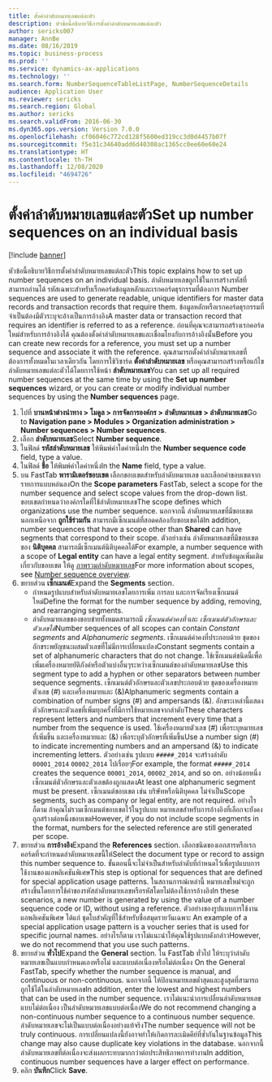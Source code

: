 ```yaml
---
title: ตั้งค่าลำดับหมายเลขแต่ละตัว
description: หัวข้อนี้อธิบายวิธีการตั้งค่าลำดับหมายเลขแต่ละตัว
author: sericks007
manager: AnnBe
ms.date: 08/16/2019
ms.topic: business-process
ms.prod: ''
ms.service: dynamics-ax-applications
ms.technology: ''
ms.search.form: NumberSequenceTableListPage, NumberSequenceDetails
audience: Application User
ms.reviewer: sericks
ms.search.region: Global
ms.author: sericks
ms.search.validFrom: 2016-06-30
ms.dyn365.ops.version: Version 7.0.0
ms.openlocfilehash: cf06046c772cd128f5600ed319cc3d0d4457b07f
ms.sourcegitcommit: f5e31c34640add6d40308ac1365cc0ee60e60e24
ms.translationtype: HT
ms.contentlocale: th-TH
ms.lasthandoff: 12/08/2020
ms.locfileid: "4694726"
---
```

# <a name="set-up-number-sequences-on-an-individual-basis"></a><span data-ttu-id="abd44-103">ตั้งค่าลำดับหมายเลขแต่ละตัว</span><span class="sxs-lookup"><span data-stu-id="abd44-103">Set up number sequences on an individual basis</span></span>

[!include [banner](../../includes/banner.md)]

<span data-ttu-id="abd44-104">หัวข้อนี้อธิบายวิธีการตั้งค่าลำดับหมายเลขแต่ละตัว</span><span class="sxs-lookup"><span data-stu-id="abd44-104">This topic explains how to set up number sequences on an individual basis.</span></span> <span data-ttu-id="abd44-105">ลำดับหมายเลขถูกใช้ในการสร้างรหัสที่สามารถอ่านได้ รหัสเฉพาะสำหรับเร็กคอร์ดข้อมูลหลักและเรกคอร์ดธุรกรรมที่ต้องการ </span><span class="sxs-lookup"><span data-stu-id="abd44-105">Number sequences are used to generate readable, unique identifiers for master data records and transaction records that require them.</span></span> <span data-ttu-id="abd44-106">ข้อมูลหลักหรือเรกคอร์ดธุรกรรมที่จำเป็นต้องมีตัวระบุจะอ้างเป็นการอ้างอิง</span><span class="sxs-lookup"><span data-stu-id="abd44-106">A master data or transaction record that requires an identifier is referred to as a reference.</span></span> <span data-ttu-id="abd44-107">ก่อนที่คุณจะสามารถสร้างเรกคอร์ดใหม่สำหรับการอ้างอิงได้ คุณต้องตั้งค่าลำดับหมายเลขและเชื่อมโยงกับการอ้างอิงนั้น</span><span class="sxs-lookup"><span data-stu-id="abd44-107">Before you can create new records for a reference, you must set up a number sequence and associate it with the reference.</span></span> <span data-ttu-id="abd44-108">คุณสามารถตั้งค่าลำดับหมายเลขที่ต้องการทั้งหมดในเวลาเดียวกัน โดยการใช้วิซาร์ด **ตั้งค่าลำดับหมายเลข** หรือคุณสามารถสร้างหรือแก้ไขลำดับหมายเลขแต่ละตัวได้โดยการใช้หน้า **ลำดับหมายเลข**</span><span class="sxs-lookup"><span data-stu-id="abd44-108">You can set up all required number sequences at the same time by using the **Set up number sequences** wizard, or you can create or modify individual number sequences by using the **Number sequences** page.</span></span>

1. <span data-ttu-id="abd44-109">ไปที่ **บานหน้าต่างนำทาง > โมดูล > การจัดการองค์กร > ลำดับหมายเลข > ลำดับหมายเลข**</span><span class="sxs-lookup"><span data-stu-id="abd44-109">Go to **Navigation pane > Modules > Organization administration > Number sequences > Number sequences**.</span></span>
2. <span data-ttu-id="abd44-110">เลือก **ลำดับหมายเลข**</span><span class="sxs-lookup"><span data-stu-id="abd44-110">Select **Number sequence**.</span></span>
3. <span data-ttu-id="abd44-111">ในฟิลด์ **รหัสลำดับหมายเลข** ให้พิมพ์ค่าใดค่าหนึ่ง</span><span class="sxs-lookup"><span data-stu-id="abd44-111">In the **Number sequence code** field, type a value.</span></span>
4. <span data-ttu-id="abd44-112">ในฟิลด์ **ชื่อ** ให้พิมพ์ค่าใดค่าหนึ่ง</span><span class="sxs-lookup"><span data-stu-id="abd44-112">In the **Name** field, type a value.</span></span>
5. <span data-ttu-id="abd44-113">บน FastTab **พารามิเตอร์ขอบเขต** เลือกขอบเขตสำหรับลำดับหมายเลข และเลือกค่าขอบเขตจากรายการแบบหล่นลง</span><span class="sxs-lookup"><span data-stu-id="abd44-113">On the **Scope parameters** FastTab, select a scope for the number sequence and select scope values from the drop-down list.</span></span> <span data-ttu-id="abd44-114">ขอบเขตกำหนดว่าองค์กรใดที่ใช้ลำดับหมายเลข</span><span class="sxs-lookup"><span data-stu-id="abd44-114">The scope defines which organizations use the number sequence.</span></span> <span data-ttu-id="abd44-115">นอกจากนี้ ลำดับหมายเลขที่มีขอบเขตนอกเหนือจาก **ถูกใช้ร่วมกัน** สามารถมีเซ็กเมนต์ที่สอดคล้องกับขอบเขตได้</span><span class="sxs-lookup"><span data-stu-id="abd44-115">In addition, number sequences that have a scope other than **Shared** can have segments that correspond to their scope.</span></span> <span data-ttu-id="abd44-116">ตัวอย่างเช่น ลำดับหมายเลขที่มีขอบเขตของ **นิติบุคคล** สามารถมีเซ็กเมนต์นิติบุคคลได้</span><span class="sxs-lookup"><span data-stu-id="abd44-116">For example, a number sequence with a scope of **Legal entity** can have a legal entity segment.</span></span> <span data-ttu-id="abd44-117">สำหรับข้อมูลเพิ่มเติมเกี่ยวกับขอบเขต ให้ดู [ภาพรวมลำดับหมายเลข](https://docs.microsoft.com/dynamics365/unified-operations/fin-and-ops/organization-administration/number-sequence-overview)</span><span class="sxs-lookup"><span data-stu-id="abd44-117">For more information about scopes, see [Number sequence overview](https://docs.microsoft.com/dynamics365/unified-operations/fin-and-ops/organization-administration/number-sequence-overview).</span></span> 
6. <span data-ttu-id="abd44-118">ขยายส่วน **เซ็กเมนต์**</span><span class="sxs-lookup"><span data-stu-id="abd44-118">Expand the **Segments** section.</span></span>
    - <span data-ttu-id="abd44-119">กำหนดรูปแบบสำหรับลำดับหมายเลขโดยการเพิ่ม การลบ และการจัดเรียงเซ็กเมนต์ใหม่</span><span class="sxs-lookup"><span data-stu-id="abd44-119">Define the format for the number sequence by adding, removing, and rearranging segments.</span></span>  
    - <span data-ttu-id="abd44-120">ลำดับหมายเลขของขอบข่ายทั้งหมดสามารถมี *เซ็กเมนต์ค่าคงที่* และ *เซ็กเมนต์ตัวอักษรและตัวเลขได้*</span><span class="sxs-lookup"><span data-stu-id="abd44-120">Number sequences of all scopes can contain *Constant segments* and *Alphanumeric segments*.</span></span> <span data-ttu-id="abd44-121">เซ็กเมนต์ค่าคงที่ประกอบด้วย ชุดของอักขระพยัญชนะผสมตัวเลขที่ไม่มีการเปลี่ยนแปลง</span><span class="sxs-lookup"><span data-stu-id="abd44-121">Constant segments contain a set of alphanumeric characters that do not change.</span></span> <span data-ttu-id="abd44-122">ใช้เซ็กเมนต์ชนิดนี้เพื่อเพิ่มเครื่องหมายยัติภังค์หรือตัวแบ่งอื่นๆระหว่างเซ็กเมนต์ของลำดับหมายเลข</span><span class="sxs-lookup"><span data-stu-id="abd44-122">Use this segment type to add a hyphen or other separators between number sequence segments.</span></span> <span data-ttu-id="abd44-123">เซ็กเมนต์ตัวอักษรและตัวเลขประกอบด้วย ชุดของเครื่องหมายตัวเลข (#) และเครื่องหมายและ (&)</span><span class="sxs-lookup"><span data-stu-id="abd44-123">Alphanumeric segments contain a combination of number signs (#) and ampersands (&).</span></span> <span data-ttu-id="abd44-124">อักขระเหล่านี้แสดงตัวอักษรและตัวเลขที่เพิ่มทุกครั้งที่มีการใช้หมายเลขจากลำดับ</span><span class="sxs-lookup"><span data-stu-id="abd44-124">These characters represent letters and numbers that increment every time that a number from the sequence is used.</span></span> <span data-ttu-id="abd44-125">ใช้เครื่องหมายตัวเลข (#) เพื่อระบุหมายเลขที่เพิ่มขึ้น และเครื่องหมายและ (&) เพื่อระบุตัวอักษรที่เพิ่มขึ้น</span><span class="sxs-lookup"><span data-stu-id="abd44-125">Use a number sign (#) to indicate incrementing numbers and an ampersand (&) to indicate incrementing letters.</span></span> <span data-ttu-id="abd44-126">ตัวอย่างเช่น รูปแบบ `#####_2014` จะสร้างลำดับ `00001_2014` `00002_2014` ไปเรื่อยๆ</span><span class="sxs-lookup"><span data-stu-id="abd44-126">For example, the format `#####_2014` creates the sequence `00001_2014`, `00002_2014`, and so on.</span></span> <span data-ttu-id="abd44-127">อย่างน้อยหนึ่งเซ็กเมนต์ตัวอักษรและตัวเลขต้องถูกแสดง</span><span class="sxs-lookup"><span data-stu-id="abd44-127">At least one alphanumeric segment must be present.</span></span> <span data-ttu-id="abd44-128">เซ็กเมนต์ขอบเขต เช่น บริษัทหรือนิติบุคคล ไม่จำเป็น</span><span class="sxs-lookup"><span data-stu-id="abd44-128">Scope segments, such as company or legal entity, are not required.</span></span> <span data-ttu-id="abd44-129">อย่างไรก็ตาม ถ้าคุณไม่รวมเซ็กเมนต์ขอบเขตไว้ในรูปแบบ หมายเลขสำหรับการอ้างอิงที่เลือกจะยังคงถูกสร้างต่อหนึ่งขอบเขต</span><span class="sxs-lookup"><span data-stu-id="abd44-129">However, if you do not include scope segments in the format, numbers for the selected reference are still generated per scope.</span></span>  
7. <span data-ttu-id="abd44-130">ขยายส่วน **การอ้างอิง**</span><span class="sxs-lookup"><span data-stu-id="abd44-130">Expand the **References** section.</span></span> <span data-ttu-id="abd44-131">เลือกชนิดของเอกสารหรือเรกคอร์ดที่จะกำหนดลำดับหมายเลขนี้ให้</span><span class="sxs-lookup"><span data-stu-id="abd44-131">Select the document type or record to assign this number sequence to.</span></span> <span data-ttu-id="abd44-132">ขั้นตอนนี้จะไม่จำเป็นสำหรับลำดับที่กำหนดไว้เพื่อรูปแบบการใช้งานของแอพลิเคชันพิเศษ</span><span class="sxs-lookup"><span data-stu-id="abd44-132">This step is optional for sequences that are defined for special application usage patterns.</span></span> <span data-ttu-id="abd44-133">ในสถานการณ์เหล่านี้ หมายเลขใหม่จะถูกสร้างขึ้นโดยการใช้ค่าของรหัสลำดับหมายเลขหรือรหัสโดยไม่ต้องใช้การอ้างอิง</span><span class="sxs-lookup"><span data-stu-id="abd44-133">In these scenarios, a new number is generated by using the value of a number sequence code or ID, without using a reference.</span></span> <span data-ttu-id="abd44-134">ตัวอย่างของรูปแบบการใช้งานแอพลิเคชันพิเศษ ได้แก่ ชุดใบสำคัญที่ใช้สำหรับชื่อสมุดรายวันเฉพาะ </span><span class="sxs-lookup"><span data-stu-id="abd44-134">An example of a special application usage pattern is a voucher series that is used for specific journal names.</span></span> <span data-ttu-id="abd44-135">อย่างไรก็ตาม เราไม่แนะนำให้คุณใช้รูปแบบดังกล่าว</span><span class="sxs-lookup"><span data-stu-id="abd44-135">However, we do not recommend that you use such patterns.</span></span>  
8. <span data-ttu-id="abd44-136">ขยายส่วน **ทั่วไป**</span><span class="sxs-lookup"><span data-stu-id="abd44-136">Expand the **General** section.</span></span> <span data-ttu-id="abd44-137">ใน FastTab ทั่วไป ให้ระบุว่าลำดับหมายเลขเป็นแบบกำหนดเองหรือไม่ และแบบต่อเนื่องหรือไม่ต่อเนื่อง </span><span class="sxs-lookup"><span data-stu-id="abd44-137">On the General FastTab, specify whether the number sequence is manual, and continuous or non-continuous.</span></span> <span data-ttu-id="abd44-138">นอกจากนี้ ให้ป้อนหมายเลขต่ำสุดและสูงสุดที่สามารถถูกใช้ได้ในลำดับหมายเลข</span><span class="sxs-lookup"><span data-stu-id="abd44-138">In addition, enter the lowest and highest numbers that can be used in the number sequence.</span></span> <span data-ttu-id="abd44-139">เราไม่แนะนำการเปลี่ยนลำดับหมายเลขแบบไม่ต่อเนื่อง เป็นลำดับหมายเลขแบบต่อเนื่อง</span><span class="sxs-lookup"><span data-stu-id="abd44-139">We do not recommend changing a non-continuous number sequence to a continuous number sequence.</span></span> <span data-ttu-id="abd44-140">ลำดับหมายเลขจะไม่เป็นแบบต่อเนื่องอย่างแท้จริง</span><span class="sxs-lookup"><span data-stu-id="abd44-140">The number sequence will not be truly continuous.</span></span> <span data-ttu-id="abd44-141">การเปลี่ยนแปลงนี้ยังอาจทำให้เกิดการละเมิดคีย์ที่ซ้ำกันในฐานข้อมูล</span><span class="sxs-lookup"><span data-stu-id="abd44-141">This change may also cause duplicate key violations in the database.</span></span> <span data-ttu-id="abd44-142">นอกจากนี้ ลำดับหมายเลขที่ต่อเนื่องจะส่งผลกระทบมากกว่าต่อประสิทธิภาพการทำงาน</span><span class="sxs-lookup"><span data-stu-id="abd44-142">In addition, continuous number sequences have a larger effect on performance.</span></span>   
9. <span data-ttu-id="abd44-143">คลิก **บันทึก**</span><span class="sxs-lookup"><span data-stu-id="abd44-143">Click **Save**.</span></span>


